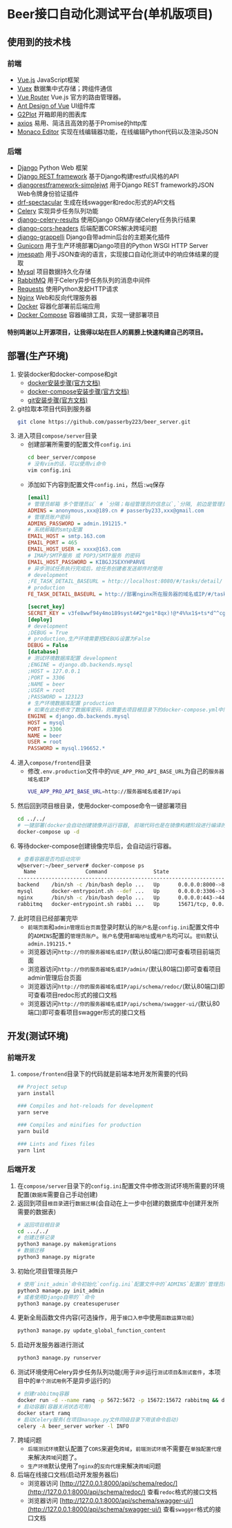# Beer接口自动化测试平台(单机版项目)
## 使用到的技术栈
### 前端
   * [Vue.js](https://cn.vuejs.org/v2/guide/) JavaScript框架
   * [Vuex](https://vuex.vuejs.org/zh/guide/) 数据集中式存储；跨组件通信
   * [Vue Router](https://router.vuejs.org/zh/) Vue.js 官方的路由管理器。 
   * [Ant Design of Vue](https://antdv.com/docs/vue/introduce-cn/) UI组件库
   * [G2Plot](https://g2plot.antv.vision/zh) 开箱即用的图表库
   * [axios](https://github.com/axios/axios) 易用、简洁且高效的基于Promise的http库
   * [Monaco Editor](https://microsoft.github.io/monaco-editor/) 实现在线编辑器功能，在线编辑Python代码以及渲染JSON
### 后端
   * [Django](https://docs.djangoproject.com/zh-hans/3.2/) Python Web 框架
   * [Django REST framework](https://www.django-rest-framework.org/) 基于Django构建restful风格的API
   * [djangorestframework-simplejwt](https://github.com/jazzband/djangorestframework-simplejwt) 用于Django REST framework的JSON Web令牌身份验证插件
   * [drf-spectacular](https://github.com/tfranzel/drf-spectacular) 生成在线swagger和redoc形式的API文档
   * [Celery](https://docs.celeryproject.org/en/stable/) 实现异步任务队列功能
   * [django-celery-results](https://django-celery-results.readthedocs.io/en/latest/) 使用Django ORM存储Celery任务执行结果 
   * [django-cors-headers](https://github.com/adamchainz/django-cors-headers) 后端配置CORS解决跨域问题
   * [django-grappelli](https://django-grappelli.readthedocs.io/en/latest/) Django自带admin后台的主题美化插件
   * [Gunicorn](https://gunicorn.org/) 用于生产环境部署Django项目的Python WSGI HTTP Server
   * [jmespath](https://github.com/jmespath/jmespath.py) 用于JSON查询的语言，实现接口自动化测试中的响应体结果的提取
   * [Mysql](https://www.mysql.com/cn/) 项目数据持久化存储
   * [RabbitMQ](https://www.rabbitmq.com/) 用于Celery异步任务队列的消息中间件
   * [Requests](https://docs.python-requests.org/en/master/) 使用Python发起HTTP请求
   * [Nginx](https://nginx.org/en/) Web和反向代理服务器
   * [Docker](https://docs.docker.com/) 容器化部署前后端应用
   * [Docker Compose](https://docs.docker.com/compose/) 容器编排工具，实现一键部署项目
#### 特别鸣谢以上开源项目，让我得以站在巨人的肩膀上快速构建自己的项目。
## 部署(生产环境)
1. 安装docker和docker-compose和git
    * [docker安装步骤(官方文档)](https://docs.docker.com/engine/install/)
    * [docker-compose安装步骤(官方文档)](https://docs.docker.com/compose/install/)
    * [git安装步骤(官方文档)](https://git-scm.com/download/linux)
2. git拉取本项目代码到服务器
    ```bash
    git clone https://github.com/passerby223/beer_server.git
    ```
3. 进入项目`compose/server`目录
    * 创建部署所需要的配置文件`config.ini`
        ```bash
        cd beer_server/compose
        # 没有vim的话，可以使用vi命令
        vim config.ini
        ```
    * 添加如下内容到配置文件`config.ini`，然后`:wq`保存
        ```ini
        [email]
        # 管理员邮箱 多个管理员以` # `分隔；每组管理员的信息以`,`分隔, 前边是管理员名称,后边是管理员邮箱地址
        ADMINS = anonymous,xxx@189.cn # passerby233,xxx@gmail.com
        # 管理员账户密码
        ADMINS_PASSWORD = admin.191215.*
        # 系统邮箱的smtp配置
        EMAIL_HOST = smtp.163.com
        EMAIL_PORT = 465
        EMAIL_HOST_USER = xxxx@163.com
        # IMAP/SMTP服务 或 POP3/SMTP服务 的密码
        EMAIL_HOST_PASSWORD = KIBGJJSEXYHPARVE
        # 异步测试任务执行完成后，给任务创建者发送邮件时使用
        # development
        ;FE_TASK_DETAIL_BASEURL = http://localhost:8080/#/tasks/detail/
        # production
        FE_TASK_DETAIL_BASEURL = http://部署nginx所在服务器的域名或IP/#/tasks/detail/
        
        [secret_key]
        SECRET_KEY = v3fe8wwf94y4mo189syst4#2*ge1*8qx)!@*4%%x1$+ts*d^^cg
        [deploy]
        # development
        ;DEBUG = True
        # production,生产环境需要把DEBUG设置为False
        DEBUG = False
        [database]
        # 测试环境数据库配置 development
        ;ENGINE = django.db.backends.mysql
        ;HOST = 127.0.0.1
        ;PORT = 3306
        ;NAME = beer
        ;USER = root
        ;PASSWORD = 123123
        # 生产环境数据库配置 production
        # 如果在此处修改了数据库密码，则需要去项目根目录下的docker-compose.yml中同步修改数据库密码(MYSQL_ROOT_PASSWORD字段的值要与此处的密码一致，默认是mysql.196652.*)
        ENGINE = django.db.backends.mysql
        HOST = mysql
        PORT = 3306
        NAME = beer
        USER = root
        PASSWORD = mysql.196652.*
        ```
4. 进入`compose/frontend`目录
    * 修改`.env.production`文件中的`VUE_APP_PRO_API_BASE_URL`为自己的`服务器域名或IP`
        ```bash
        VUE_APP_PRO_API_BASE_URL=http://服务器域名或者IP/api 
        ```
5. 然后回到项目根目录，使用docker-compose命令一键部署项目
    ```bash
    cd ../../
    # 一键部署(docker会自动创建镜像并运行容器, 前端代码也是在镜像构建阶段进行编译的)
    docker-compose up -d
    ```
6. 等待docker-compose创建镜像完毕后，会自动运行容器。
    ```bash
    # 查看容器是否均启动完毕
    w@server:~/beer_server# docker-compose ps
      Name                Command               State                                                                   Ports                                                                 
    ------------------------------------------------------------------------------------------------------------------------------------------------------------------------------------------
    backend    /bin/sh -c /bin/bash deplo ...   Up      0.0.0.0:8000->8000/tcp,:::8000->8000/tcp                                                                                              
    mysql      docker-entrypoint.sh --def ...   Up      0.0.0.0:3306->3306/tcp,:::3306->3306/tcp, 33060/tcp                                                                                   
    nginx      /bin/sh -c /bin/bash deplo ...   Up      0.0.0.0:443->443/tcp,:::443->443/tcp, 0.0.0.0:80->80/tcp,:::80->80/tcp                                                                
    rabbitmq   docker-entrypoint.sh rabbi ...   Up      15671/tcp, 0.0.0.0:15672->15672/tcp,:::15672->15672/tcp, 15691/tcp, 15692/tcp, 25672/tcp, 4369/tcp, 5671/tcp, 0.0.0.0:5672->5672/tcp,:::5672->5672/tcp 
    ```
7. 此时项目已经部署完毕
    * `前端页面`和`admin管理后台页面`登录时默认的`账户名`是`config.ini`配置文件中的`ADMINS`配置的`管理员账户`。`账户名`使用`邮箱地址`或`用户名`均可以。`密码`默认`admin.191215.*`
    * 浏览器访问`http://你的服务器域名或IP/`(默认80端口)即可查看项目前端页面
    * 浏览器访问`http://你的服务器域名或IP/admin/`(默认80端口)即可查看项目admin管理后台页面
    * 浏览器访问`http://你的服务器域名或IP/api/schema/redoc/`(默认80端口)即可查看项目redoc形式的接口文档
    * 浏览器访问`http://你的服务器域名或IP/api/schema/swagger-ui/`(默认80端口)即可查看项目swagger形式的接口文档
## 开发(测试环境)
### 前端开发
1. `compose/frontend`目录下的代码就是前端本地开发所需要的代码
    ```bash
    ## Project setup
    yarn install
    
    ### Compiles and hot-reloads for development
    yarn serve
    
    ### Compiles and minifies for production
    yarn build
    
    ### Lints and fixes files
    yarn lint
    ```
### 后端开发
1. 在`compose/server`目录下的`config.ini`配置文件中修改测试环境所需要的环境配置(`数据库`需要自己手动创建)
2. 返回到项目`根目录`进行`数据迁移`(会自动在上一步中创建的数据库中创建开发所需要的数据表)
    ```bash
    # 返回项目根目录
    cd .../../
    # 创建迁移记录
    python3 manage.py makemigrations
    # 数据迁移
    python3 manage.py migrate
    ```
3. 初始化项目管理员账户
    ```bash
    # 使用`init_admin`命令初始化`config.ini`配置文件中的`ADMINS`配置的`管理员账户`
    python3 manage.py init_admin
    # 或者使用Django自带的``命令
    python3 manage.py createsuperuser
    ```
4. 更新全局函数文件内容(可选操作，用于`接口入参`中使用`函数运算功能`)
    ```bash
    python3 manage.py update_global_function_content
    ```
5. 启动开发服务器进行测试
    ```bash
    python3 manage.py runserver
    ```
6. 测试环境使用Celery异步任务队列功能(用于`异步`运行`测试项目`&`测试套件`，本项目中的`单个测试用例`不是异步运行的)
    ```bash
    # 创建rabbitmq容器
    docker run -d --name ramq -p 5672:5672 -p 15672:15672 rabbitmq && docker ps
    # 启动容器(容器关闭状态可用)
    docker start ramq
    # 启动Celery服务(在项目manage.py文件同级目录下用该命令启动)
    celery -A beer_server worker -l INFO
    ```
7. 跨域问题
    * `后端测试环境`默认配置了`CORS`来避免`跨域`，`前端测试环境`不需要在`单独配置代理`来解决`跨域`问题了。
    * `生产环境`默认使用了`nginx`的`反向代理`来解决`跨域`问题
8. 后端在线接口文档(启动开发服务器后)
    * 浏览器访问 [http://127.0.0.1:8000/api/schema/redoc/](http://127.0.0.1:8000/api/schema/redoc/) 查看`redoc`格式的接口文档
    * 浏览器访问 [http://127.0.0.1:8000/api/schema/swagger-ui/](http://127.0.0.1:8000/api/schema/swagger-ui/) 查看`swagger`格式的接口文档
